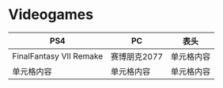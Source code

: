 # Videogames
PS4  | PC  | 表头
 ---- | ----- | ------  
 FinalFantasy VII Remake  | 赛博朋克2077 | 单元格内容 
 单元格内容  | 单元格内容 | 单元格内容
